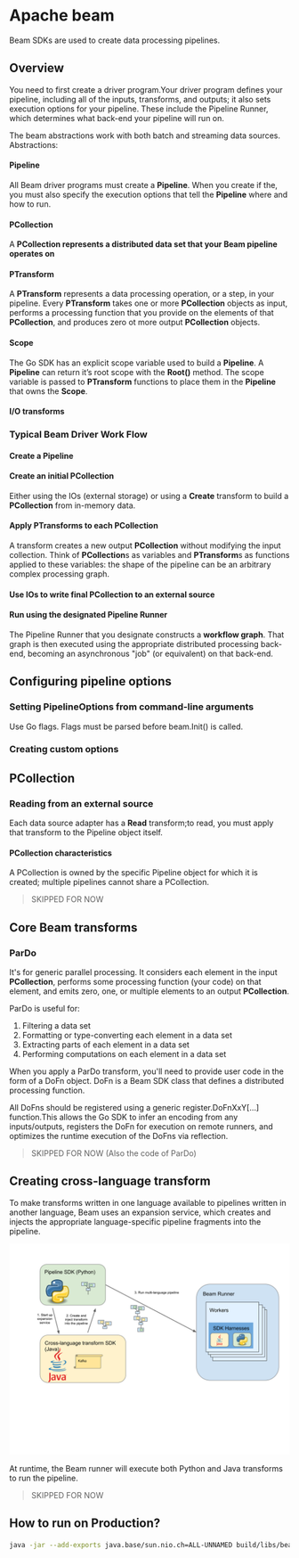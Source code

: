 # Apache beam

Beam SDKs are used to create data processing pipelines.

## Overview

You need to first create a driver program.Your driver program defines your pipeline, including all of the inputs,
transforms, and outputs; it also sets execution options for your pipeline. These include the Pipeline Runner, which
determines what back-end your pipeline will run on.

The beam abstractions work with both batch and streaming data sources. Abstractions:

#### Pipeline

All Beam driver programs must create a **Pipeline**. When you create if the, you must also specify the execution options
that tell the **Pipeline** where and how to run.

#### PCollection

A **PCollection represents a distributed data set that your Beam pipeline operates on**

#### PTransform

A **PTransform** represents a data processing operation, or a step, in your pipeline. Every **PTransform** takes one or
more **PCollection** objects as input, performs a processing function that you provide on the elements of that
**PCollection**, and produces zero ot more output **PCollection** objects.

#### Scope

The Go SDK has an explicit scope variable used to build a **Pipeline**. A **Pipeline** can return it’s root scope with
the **Root()** method. The scope variable is passed to **PTransform** functions to place them in the **Pipeline** that
owns the **Scope**.

#### I/O transforms

### Typical Beam Driver Work Flow

#### Create a Pipeline

#### Create an initial PCollection

Either using the IOs (external storage) or using a **Create** transform to build a **PCollection** from in-memory data.

#### Apply PTransforms to each PCollection

A transform creates a new output **PCollection** without modifying the input collection. Think of **PCollection**s as
variables and **PTransform**s as functions applied to these variables: the shape of the pipeline can be an arbitrary
complex processing graph.

#### Use IOs to write final PCollection to an external source

#### Run using the designated Pipeline Runner

The Pipeline Runner that you designate constructs a **workflow graph**. That graph is then executed using the appropriate
distributed processing back-end, becoming an asynchronous "job" (or equivalent) on that back-end.

## Configuring pipeline options

### Setting PipelineOptions from command-line arguments

Use Go flags. Flags must be parsed before beam.Init() is called.

### Creating custom options

## PCollection

### Reading from an external source

Each data source adapter has a **Read** transform;to read, you must apply that transform to the Pipeline object itself.

#### PCollection characteristics

A PCollection is owned by the specific Pipeline object for which it is created; multiple pipelines cannot share a
PCollection.

> SKIPPED FOR NOW

## Core Beam transforms

### ParDo

It's for generic parallel processing. It considers each element in the input **PCollection**, performs some processing
function (your code) on that element, and emits zero, one, or multiple elements to an output **PCollection**.

ParDo is useful for:

1. Filtering a data set
2. Formatting or type-converting each element in a data set
3. Extracting parts of each element in a data set
4. Performing computations on each element in a data set

When you apply a ParDo transform, you'll need to provide user code in the form of a DoFn object. DoFn is a Beam SDK
class that defines a distributed processing function.

All DoFns should be registered using a generic register.DoFnXxY[...] function.This allows the Go SDK to infer an
encoding from any inputs/outputs, registers the DoFn for execution on remote runners, and optimizes the runtime
execution of the DoFns via reflection.

> SKIPPED FOR NOW (Also the code of ParDo)

## Creating cross-language transform

To make transforms written in one language available to pipelines written in another language, Beam uses an expansion
service, which creates and injects the appropriate language-specific pipeline fragments into the pipeline.

![multi-language-pipelines-diagram](./multi-language-pipelines-diagram.svg)

At runtime, the Beam runner will execute both Python and Java transforms to run the pipeline.

> SKIPPED FOR NOW

## How to run on Production?

```bash
java -jar --add-exports java.base/sun.nio.ch=ALL-UNNAMED build/libs/beam-all.jar --runner=SparkRunner --bootstrapServers=172.21.88.8:9094
```

